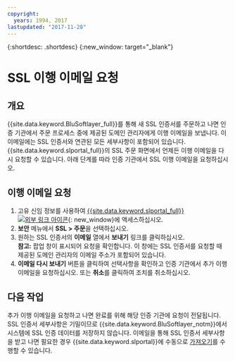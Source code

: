 ```yaml
---
copyright:
  years: 1994, 2017
lastupdated: "2017-11-28"
---
```


{:shortdesc: .shortdesc}
{:new_window: target="_blank"}

# SSL 이행 이메일 요청

## 개요

{{site.data.keyword.BluSoftlayer_full}}를 통해 새 SSL 인증서를 주문하고 나면 인증 기관에서 주문 프로세스 중에 제공된 도메인 관리자에게 이행 이메일을 보냅니다. 이 이메일에는 SSL 인증서와 연관된 모든 세부사항이 포함되어 있습니다. {{site.data.keyword.slportal_full}}의 SSL 주문 화면에서 언제든 이행 이메일을 다시 요청할 수 있습니다. 아래 단계를 따라 인증 기관에서 SSL 이행 이메일을 요청하십시오.

## 이행 이메일 요청

1. 고유 신임 정보를 사용하여 [{{site.data.keyword.slportal_full}} ![외부 링크 아이콘](../../icons/launch-glyph.svg "외부 링크 아이콘")](https://control.softlayer.com/){: new_window}에 액세스하십시오.
2. **보안** 메뉴에서 **SSL > 주문**을 선택하십시오.
3. 원하는 SSL 인증서의 **이메일** 열에서 **보내기** 링크를 클릭하십시오. <br/>**참고:** 팝업 창이 표시되어 요청을 확인합니다. 이 창에는 SSL 인증서를 요청할 때 제공된 도메인 관리자의 이메일 주소가 포함되어 있습니다.
4. **이메일 다시 보내기** 버튼을 클릭하여 선택사항을 확인하고 인증 기관에서 추가 이행 이메일을 요청하십시오. 또는 **취소**를 클릭하여 조치를 취소하십시오.

## 다음 작업

추가 이행 이메일을 요청하고 나면 완료를 위해 해당 인증 기관에 요청이 전달됩니다. SSL 인증서 세부사항은 기밀이므로 {{site.data.keyword.BluSoftlayer_notm}}에서 시스템에 SSL 인증 데이터를 저장하지 않습니다. 이메일을 통해 SSL 인증서 세부사항을 받고 나면 필요한 경우 {{site.data.keyword.slportal}}에 수동으로 [가져오기](import-ssl-certificate.html)를 수행할 수 있습니다.
